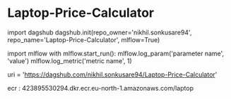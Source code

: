 # Laptop-Price-Calculator

import dagshub
dagshub.init(repo_owner='nikhil.sonkusare94', repo_name='Laptop-Price-Calculator', mlflow=True)

import mlflow
with mlflow.start_run():
  mlflow.log_param('parameter name', 'value')
  mlflow.log_metric('metric name', 1)


uri = 'https://dagshub.com/nikhil.sonkusare94/Laptop-Price-Calculator'

ecr : 423895530294.dkr.ecr.eu-north-1.amazonaws.com/laptop
